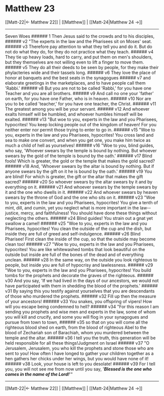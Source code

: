 # Matthew 23

[[Matt-22|← Matthew 22]] | [[Matthew]] | [[Matt-24|Matthew 24 →]]
***

Seven Woes ###### 1 Then Jesus said to the crowds and to his disciples, ###### v2 "The experts in the law and the Pharisees sit on Moses' seat. ###### v3 Therefore pay attention to what they tell you and do it. But do not do what they do, for they do not practice what they teach. ###### v4 They tie up heavy loads, hard to carry, and put them on men's shoulders, but they themselves are not willing even to lift a finger to move them. ###### v5 They do all their deeds to be seen by people, for they make their phylacteries wide and their tassels long. ###### v6 They love the place of honor at banquets and the best seats in the synagogues ###### v7 and elaborate greetings in the marketplaces, and to have people call them 'Rabbi.' ###### v8 But you are not to be called 'Rabbi,' for you have one Teacher and you are all brothers. ###### v9 And call no one your 'father' on earth, for you have one Father, who is in heaven. ###### v10 Nor are you to be called 'teacher,' for you have one teacher, the Christ. ###### v11 The greatest among you will be your servant. ###### v12 And whoever exalts himself will be humbled, and whoever humbles himself will be exalted. ###### v13 "But woe to you, experts in the law and you Pharisees, hypocrites! You keep locking people out of the kingdom of heaven! For you neither enter nor permit those trying to enter to go in. ###### v15 "Woe to you, experts in the law and you Pharisees, hypocrites! You cross land and sea to make one convert, and when you get one, you make him twice as much a child of hell as yourselves! ###### v16 "Woe to you, blind guides, who say, 'Whoever swears by the temple is bound by nothing. But whoever swears by the gold of the temple is bound by the oath.' ###### v17 Blind fools! Which is greater, the gold or the temple that makes the gold sacred? ###### v18 And, 'Whoever swears by the altar is bound by nothing. But if anyone swears by the gift on it he is bound by the oath.' ###### v19 You are blind! For which is greater, the gift or the altar that makes the gift sacred? ###### v20 So whoever swears by the altar swears by it and by everything on it. ###### v21 And whoever swears by the temple swears by it and the one who dwells in it. ###### v22 And whoever swears by heaven swears by the throne of God and the one who sits on it. ###### v23 "Woe to you, experts in the law and you Pharisees, hypocrites! You give a tenth of mint, dill, and cumin, yet you neglect what is more important in the law--justice, mercy, and faithfulness! You should have done these things without neglecting the others. ###### v24 Blind guides! You strain out a gnat yet swallow a camel! ###### v25 "Woe to you, experts in the law and you Pharisees, hypocrites! You clean the outside of the cup and the dish, but inside they are full of greed and self-indulgence. ###### v26 Blind Pharisee! First clean the inside of the cup, so that the outside may become clean too! ###### v27 "Woe to you, experts in the law and you Pharisees, hypocrites! You are like whitewashed tombs that look beautiful on the outside but inside are full of the bones of the dead and of everything unclean. ###### v28 In the same way, on the outside you look righteous to people, but inside you are full of hypocrisy and lawlessness. ###### v29 "Woe to you, experts in the law and you Pharisees, hypocrites! You build tombs for the prophets and decorate the graves of the righteous. ###### v30 And you say, 'If we had lived in the days of our ancestors, we would not have participated with them in shedding the blood of the prophets.' ###### v31 By saying this you testify against yourselves that you are descendants of those who murdered the prophets. ###### v32 Fill up then the measure of your ancestors! ###### v33 You snakes, you offspring of vipers! How will you escape being condemned to hell? ###### v34 "For this reason I am sending you prophets and wise men and experts in the law, some of whom you will kill and crucify, and some you will flog in your synagogues and pursue from town to town, ###### v35 so that on you will come all the righteous blood shed on earth, from the blood of righteous Abel to the blood of Zechariah son of Barachiah, whom you murdered between the temple and the altar. ###### v36 I tell you the truth, this generation will be held responsible for all these things!Judgment on Israel ###### v37 "O Jerusalem, Jerusalem, you who kill the prophets and stone those who are sent to you! How often I have longed to gather your children together as a hen gathers her chicks under her wings, but you would have none of it! ###### v38 Look, your house is left to you desolate! ###### v39 For I tell you, you will not see me from now until you say, '**_Blessed is the one who comes in the name of the Lord!_**'"

***
[[Matt-22|← Matthew 22]] | [[Matthew]] | [[Matt-24|Matthew 24 →]]
